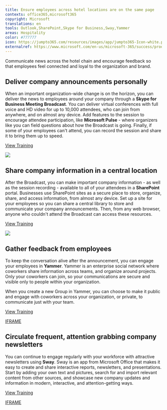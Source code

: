 ```yaml
---
title: Ensure employees across hotel locations are on the same page
contexts: office365,microsoft365
copyright: Microsoft
translations: en
tools: Outlook,SharePoint,Skype for Business,Sway,Yammer
areas: Hospitality
color: #777777
icon: https://jumpto365.com/resources/images/app/jumpto365-Icon-white.png
externalref: https://www.microsoft.com/en-us/microsoft-365/success/productivitylibrary/ensure-employees-across-hotel-locations-are-on-the-same-page
---
```

Communicate news across the hotel chain and encourage feedback so that&#xA0;employees feel connected and loyal to the organization and brand.


## Deliver company announcements personally

When an important organization-wide change is on the horizon, you can deliver the news to employees around your company through a **Skype for Business Meeting Broadcast**. You can deliver virtual conferences with full voice and HD video for up to 10,000 attendees, who can join from anywhere, and on almost any device. Add features to the session to encourage attendee participation, like **Microsoft Pulse** \- where organizers like you can field questions about how the Broadcast is going. Finally, if some of your employees can't attend, you can record the session and share it to bring them up to speed.

[View Training](https://support.office.com/en-US/article/Manage-a-Skype-Meeting-Broadcast-event-c7b98cbe-d168-4cf4-b87f-867707b25811)

![](http://img-prod-cms-rt-microsoft-com.akamaized.net/cms/api/am/imageFileData/RE1YeAU?ver=7be0)

## Share company information in a central location

After the Broadcast, you can make important company information - as well as the session recording - available to all of your attendees in a **SharePoint** portal. Businesses use SharePoint sites as a secure place to store, organize, share, and access information, from almost any device. Set up a site for your employees so you can share a central library to store and communicate your company announcements. Then, from any web browser, anyone who couldn't attend the Broadcast can access these resources.

[View Training](https://support.office.com/en-US/article/Get-started-with-SharePoint-909ec2f0-05c8-4e92-8ad3-3f8b0b6cf261)

![](http://img-prod-cms-rt-microsoft-com.akamaized.net/cms/api/am/imageFileData/RE1Yhda?ver=4d77)

## Gather feedback from employees

To keep the conversation alive after the announcement, you can engage your employees in **Yammer**. Yammer is an enterprise social network where coworkers share information across teams, and organize around projects. Only your coworkers can join, so your communications are secure and visible only to people within your organization.

When you create a new Group in Yammer, you can choose to make it public and engage with coworkers across your organization, or private, to communicate just with your team.

[View Training](https://support.office.com/en-US/article/Say-hello-to-Yammer-02AC514E-CF1D-4060-9CDE-6038CA812EDE)

[IFRAME](https://www.microsoft.com/en-us/videoplayer/embed/RE1TZqJ)

## Circulate frequent, attention grabbing company newsletters

You can continue to engage regularly with your workforce with attractive newsletters using **Sway**. Sway is an app from Microsoft Office that makes it easy to create and share interactive reports, newsletters, and presentations. Start by adding your own text and pictures, search for and import relevant content from other sources, and showcase new company updates and information in modern, interactive, and attention-getting ways. 

[View Training](https://support.office.com/en-US/article/Getting-Started-with-Sway-2076C468-63F4-4A89-AE5F-424796714A8A)

[IFRAME](https://www.microsoft.com/en-us/videoplayer/embed/RE1TBSV)

